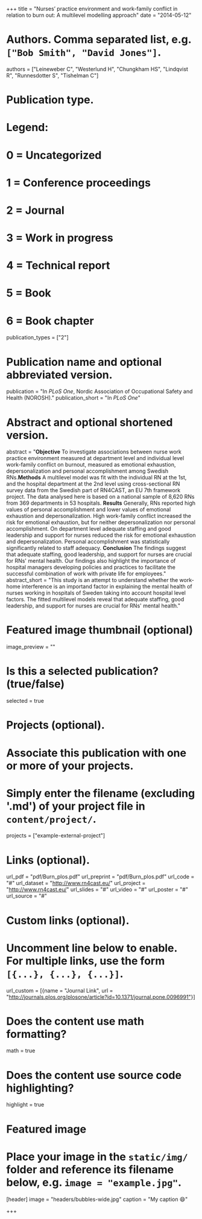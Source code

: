 +++
title = "Nurses’ practice environment and work-family conflict in relation to burn out: A multilevel modelling approach"
date = "2014-05-12"

# Authors. Comma separated list, e.g. `["Bob Smith", "David Jones"]`.
authors = ["Leineweber C", "Westerlund H", "Chungkham HS", "Lindqvist R", "Runnesdotter S", "Tishelman C"]

# Publication type.
# Legend:
# 0 = Uncategorized
# 1 = Conference proceedings
# 2 = Journal
# 3 = Work in progress
# 4 = Technical report
# 5 = Book
# 6 = Book chapter
publication_types = ["2"]

# Publication name and optional abbreviated version.
publication = "In *PLoS One*, Nordic Association of Occupational Safety and Health (NOROSH)."
publication_short = "In *PLoS One*"

# Abstract and optional shortened version.
abstract = "**Objective** To investigate associations between nurse work practice environment measured at department level and individual level work-family conflict on burnout, measured as emotional exhaustion, depersonalization and personal accomplishment among Swedish RNs.**Methods** A multilevel model was fit with the individual RN at the 1st, and the hospital department at the 2nd level using cross-sectional RN survey data from the Swedish part of RN4CAST, an EU 7th framework project. The data analysed here is based on a national sample of 8,620 RNs from 369 departments in 53 hospitals. **Results** Generally, RNs reported high values of personal accomplishment and lower values of emotional exhaustion and depersonalization. High work-family conflict increased the risk for emotional exhaustion, but for neither depersonalization nor personal accomplishment. On department level adequate staffing and good leadership and support for nurses reduced the risk for emotional exhaustion and depersonalization. Personal accomplishment was statistically significantly related to staff adequacy. **Conclusion** The findings suggest that adequate staffing, good leadership, and support for nurses are crucial for RNs' mental health. Our findings also highlight the importance of hospital managers developing policies and practices to facilitate the successful combination of work with private life for employees."
abstract_short = "This study is an attempt to understand whether the work-home interference is an importand factor in explaining the mental health of nurses working in hospitals of Sweden taking into account hospital level factors. The fitted multilevel models reveal that adequate staffing, good leadership, and support for nurses are crucial for RNs' mental health."

# Featured image thumbnail (optional)
image_preview = ""

# Is this a selected publication? (true/false)
selected = true

# Projects (optional).
#   Associate this publication with one or more of your projects.
#   Simply enter the filename (excluding '.md') of your project file in `content/project/`.
projects = ["example-external-project"]

# Links (optional).
url_pdf = "pdf/Burn_plos.pdf"
url_preprint = "pdf/Burn_plos.pdf"
url_code = "#"
url_dataset = "http://www.rn4cast.eu/"
url_project = "http://www.rn4cast.eu/"
url_slides = "#"
url_video = "#"
url_poster = "#"
url_source = "#"

# Custom links (optional).
#   Uncomment line below to enable. For multiple links, use the form `[{...}, {...}, {...}]`.
url_custom = [{name = "Journal Link", url = "http://journals.plos.org/plosone/article?id=10.1371/journal.pone.0096991"}]

# Does the content use math formatting?
math = true

# Does the content use source code highlighting?
highlight = true

# Featured image
# Place your image in the `static/img/` folder and reference its filename below, e.g. `image = "example.jpg"`.
[header]
image = "headers/bubbles-wide.jpg"
caption = "My caption :smile:"

+++
